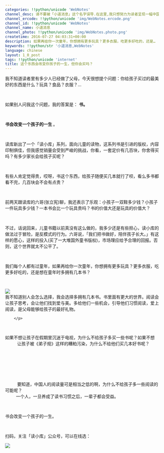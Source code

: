 ```yaml
---
categories: !!python/unicode 'WebNotes'
channel_desc: 请不要被「小道消息」这个名字误导.在这里,我只想努力为读者呈现一幅中国互联网的清明上河图.
channel_ercode: !!python/unicode 'img/WebNotes.ercode.png'
channel_id: !!python/unicode 'WebNotes'
channel_name: 小道消息
channel_photo: !!python/unicode 'img/WebNotes.photo.png'
createtime: 2016-07-27 04:03:31+00:00
description: 如果再给你一次童年，你想拥有更多玩具？更多衣服，吃更多好吃的，还是…
keywords: !!python/str '小道消息,WebNotes'
language: chinese
layout: 1_0_post
tags: !!python/unicode 'internet'
title: 这个东西会改变你孩子的一生，但你会买吗？
---
```

<div class="rich_media_content" id="js_content">
<p>
         我不知道读者里有多少人已经做了父母，今天很想提个问题：你给孩子买过的最美好的东西是什么？玩具？食品？衣服？…
        </p>
<p>
<br/>
</p>
<p>
         如果别人问我这个问题，我的答案是：
         <strong>
          书。
         </strong>
</p>
<p>
<strong>
<br/>
</strong>
</p>
<p>
<strong>
          书会改变一个孩子的一生
         </strong>
         。
        </p>
<p>
<br/>
</p>
<p>
         读库新出了一个「读小库」系列，面向儿童的读物，这系列书是引进的版权，内容印制俱佳，但我感觉销量会受到严峻的挑战，你看，一套定价有几百块，你舍得买吗？有多少家长会给孩子买呢？
        </p>
<p>
<br/>
</p>
<p>
         有些人肯定觉得贵，哎呀，书这个东西，给孩子随便买几本就行了呗，看么多书都看不完，几百块会不会有点贵？
        </p>
<p>
<br/>
</p>
<p>
         前两天跟读库的六哥(张立宪)聊，我还表示了乐观：小孩子一双鞋多少钱？小孩子一件玩具多少钱？一本书会比一个玩具贵吗？书的价值大还是玩具的价值大？
        </p>
<p>
<br/>
</p>
<p>
         不过，话说回来，儿童书籍以前真没有这么做的，我多少还是有些担心，读小库的做法过于冒险，是反模式的行为。六哥说，「我们把书做好，陪伴孩子长大。」有这样的愿心，这样的投入(买了一大堆国外童书版权)，市场理应给予合理的回报。否则，这个世界就太不公平了。
        </p>
<p>
<br/>
</p>
<p>
         我们每个人都有过童年，如果再给你一次童年，你想拥有更多玩具？更多衣服，吃更多好吃的，还是想在童年时多拥有几本书？
        </p>
<p>
<br/>
</p>
<p>
<img data-ratio="1.3039568345323742" data-s="300,640" data-src="" data-type="png" data-w="" src="{{ '/img/ow5rEn8QGlEbTibKhUZ1OBkS4gUL2zpiaz6TXTO0K9ucaPSgT47xosjjTmRXh2gdYnENq5EjFTDqqcdYv9XUYqOQ.png' | prepend: site.img | replace: '//','/' }}"/>
<br/>
          我不知道别人会怎么选择，我会选择多拥有几本书。书里面有更大的世界。阅读会让孩子思考，会让他们找到爱与美。多给他们一些机会，引导他们习惯阅读，爱上阅读，是父母能够给孩子的最好礼物。
         
        </p>
<p>
<br/>
</p>
<p>
         如果不想让孩子在假期里沉迷于电视，为什么不给孩子多买一些书呢？如果不想
         <span style="white-space: pre-wrap;">
          让孩子被《弟子规》这样的糟粕污染，为什么不给他们买几本好书呢？
         </span>
</p>
<p>
<span style="white-space: pre-wrap;">
<br/>
</span>
</p>
<p>
<span style="white-space: pre-wrap;">
          要知道，中国人的阅读量可是相当之低的啊，为什么不给孩子多一些阅读的可能呢？
         </span>
         一个人，一旦养成了读书习惯之后，一辈子都会受益。
        </p>
<p>
<br/>
</p>
<p>
         书会改变一个孩子的一生。
        </p>
<p>
<br/>
</p>
<p>
         扫码，关注「读小库」公众号，可以在线选：
        </p>
<p>
<img data-ratio="1" data-s="300,640" data-src="" data-type="jpeg" data-w="430" src="{{ '/img/ow5rEn8QGlEbTibKhUZ1OBkS4gUL2zpiazpzvAibtCCmz2vWibFg7aFFANIlg1jicon2DwG8exFJt8AyFibf5tset4CA.jpeg' | prepend: site.img | replace: '//','/' }}"/>
<br/>
</p>
<p>
<br/>
</p>
</div>